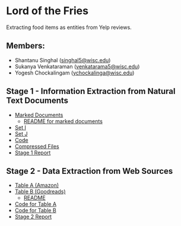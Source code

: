 # Lord of the Fries
Extracting food items as entities from Yelp reviews. 

## Members: 
* Shantanu Singhal (singhal5@wisc.edu)
* Sukanya Venkataraman (venkatarama5@wisc.edu)
* Yogesh Chockalingam (ychockalinga@wisc.edu)

## Stage 1 - Information Extraction from Natural Text Documents
* [Marked Documents](https://github.com/yogeshchellappa/CS839-DataScience/tree/master/step-1/set-B)
  * [README for marked documents](https://github.com/yogeshchellappa/CS839-DataScience/blob/master/step-1/set-B/README.md)
* [Set I](https://github.com/yogeshchellappa/CS839-DataScience/tree/master/step-1/set-I)
* [Set J](https://github.com/yogeshchellappa/CS839-DataScience/tree/master/step-1/set-J)
* [Code](https://github.com/yogeshchellappa/CS839-DataScience/tree/master/step-1/Code)
* [Compressed Files](https://github.com/yogeshchellappa/CS839-DataScience/blob/master/step-1/step-1.zip)
* [Stage 1 Report](https://github.com/yogeshchellappa/CS839-DataScience/blob/master/step-1/Report%20-%20Stage%201.pdf)


## Stage 2 - Data Extraction from Web Sources
* [Table A (Amazon)](https://github.com/yogeshchellappa/CS839-DataScience/blob/master/step_2/source1.csv)
* [Table B (Goodreads)](https://github.com/yogeshchellappa/CS839-DataScience/blob/master/step_2/source2.csv)
  * [README](https://github.com/yogeshchellappa/CS839-DataScience/blob/master/step_2/README.md)
* [Code for Table A](https://github.com/yogeshchellappa/CS839-DataScience/tree/master/step_2/AmazonCrawlerCode)
* [Code for Table B](https://github.com/yogeshchellappa/CS839-DataScience/blob/master/step_2/step_2/spiders/goodreads.py)
* [Stage 2 Report](https://github.com/yogeshchellappa/CS839-DataScience/blob/master/step_2/Report%20-%20Stage%202.pdf)
